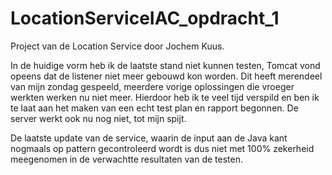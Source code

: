 # LocationServiceIAC_opdracht_1
Project van de Location Service door Jochem Kuus.

In de huidige vorm heb ik de laatste stand niet kunnen testen, Tomcat vond opeens dat de listener niet meer gebouwd kon worden. 
Dit heeft merendeel van mijn zondag gespeeld, meerdere vorige oplossingen die vroeger werkten werken nu niet meer. Hierdoor heb ik te veel tijd verspild en ben ik te laat aan het maken van een echt test plan en rapport begonnen. De server werkt ook nu nog niet, tot mijn spijt.

De laatste update van de service, waarin de input aan de Java kant nogmaals op pattern gecontroleerd wordt is dus niet met 100% zekerheid meegenomen in de verwachtte resultaten van de testen.
